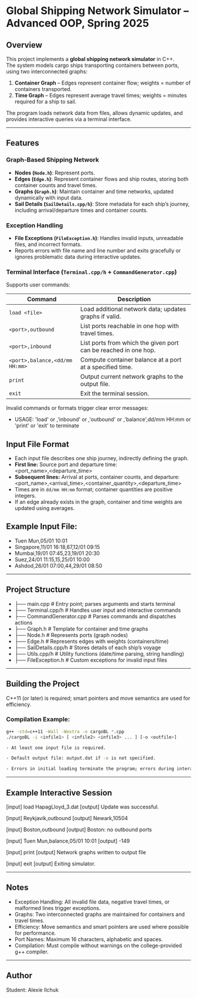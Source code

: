 # Global Shipping Network Simulator – Advanced OOP, Spring 2025

## Overview
This project implements a **global shipping network simulator** in C++.  
The system models cargo ships transporting containers between ports, using two interconnected graphs:  

1. **Container Graph** – Edges represent container flow; weights = number of containers transported.  
2. **Time Graph** – Edges represent average travel times; weights = minutes required for a ship to sail.

The program loads network data from files, allows dynamic updates, and provides interactive queries via a terminal interface.

---

## Features

### Graph-Based Shipping Network
- **Nodes (`Node.h`)**: Represent ports.  
- **Edges (`Edge.h`)**: Represent container flows and ship routes, storing both container counts and travel times.  
- **Graphs (`Graph.h`)**: Maintain container and time networks, updated dynamically with input data.  
- **Sail Details (`SailDetails.cpp/h`)**: Store metadata for each ship’s journey, including arrival/departure times and container counts.

### Exception Handling
- **File Exceptions (`FileException.h`)**: Handles invalid inputs, unreadable files, and incorrect formats.  
- Reports errors with file name and line number and exits gracefully or ignores problematic data during interactive updates.

### Terminal Interface (`Terminal.cpp/h` + `CommandGenerator.cpp`)
Supports user commands:  

| Command | Description |
|---------|-------------|
| `load <file>` | Load additional network data; updates graphs if valid. |
| `<port>,outbound` | List ports reachable in one hop with travel times. |
| `<port>,inbound` | List ports from which the given port can be reached in one hop. |
| `<port>,balance,<dd/mm HH:mm>` | Compute container balance at a port at a specified time. |
| `print` | Output current network graphs to the output file. |
| `exit` | Exit the terminal session. |

Invalid commands or formats trigger clear error messages:  
- USAGE: 'load' <file> or
<node>,'inbound' or
<node>,'outbound' or
<node>,'balance',dd/mm HH:mm or
'print' or
'exit' to terminate

## Input File Format
- Each input file describes one ship journey, indirectly defining the graph.  
- **First line:** Source port and departure time:  
<port_name>,<departure_time>
- **Subsequent lines:** Arrival at ports, container counts, and departure:  
<port_name>,<arrival_time>,<container_quantity>,<departure_time>
- Times are in `dd/mm HH:mm` format; container quantities are positive integers.  
- If an edge already exists in the graph, container and time weights are updated using averages.

## Example Input File:
- Tuen Mun,05/01 10:01
- Singapore,11/01 16:18,67,12/01 09:15
- Mumbai,19/01 07:45,23,19/01 20:30
- Suez,24/01 11:15,15,25/01 10:00
- Ashdod,26/01 07:00,44,29/01 08:50
---

## Project Structure
- ├── main.cpp # Entry point; parses arguments and starts terminal
- ├── Terminal.cpp/h # Handles user input and interactive commands
- ├── CommandGenerator.cpp # Parses commands and dispatches actions
- ├── Graph.h # Template for container and time graphs
- ├── Node.h # Represents ports (graph nodes)
- ├── Edge.h # Represents edges with weights (containers/time)
- ├── SailDetails.cpp/h # Stores details of each ship’s voyage
- ├── Utils.cpp/h # Utility functions (date/time parsing, string handling)
- ├── FileException.h # Custom exceptions for invalid input files

---

## Building the Project
C++11 (or later) is required; smart pointers and move semantics are used for efficiency.

### Compilation Example:
```bash
g++ -std=c++11 -Wall -Wextra -o cargoBL *.cpp
./cargoBL -i <infile1> [ <infile2> <infile3> ... ] [-o <outfile>]

- At least one input file is required.

- Default output file: output.dat if -o is not specified.

- Errors in initial loading terminate the program; errors during interactive updates are reported but ignored for that file.
```
---
## Example Interactive Session
[input] load HapagLloyd_3.dat
[output] Update was successful.

[input] Reykjavik,outbound
[output] Newark,10504

[input] Boston,outbound
[output] Boston: no outbound ports

[input] Tuen Mun,balance,05/01 10:01
[output] -149

[input] print
[output] Network graphs written to output file

[input] exit
[output] Exiting simulator.

---

## Notes
- Exception Handling: All invalid file data, negative travel times, or malformed lines trigger exceptions.
- Graphs: Two interconnected graphs are maintained for containers and travel times.
- Efficiency: Move semantics and smart pointers are used where possible for performance.
- Port Names: Maximum 16 characters, alphabetic and spaces.
- Compilation: Must compile without warnings on the college-provided g++ compiler.

---

## Author
Student: Alexie Ilchuk
